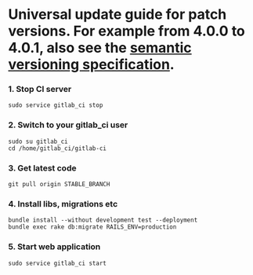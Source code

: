 # Universal update guide for patch versions. For example from 4.0.0 to 4.0.1, also see the [semantic versioning specification](http://semver.org/).

### 1. Stop CI server

    sudo service gitlab_ci stop

### 2. Switch to your gitlab_ci user

```
sudo su gitlab_ci
cd /home/gitlab_ci/gitlab-ci
```

### 3. Get latest code

```
git pull origin STABLE_BRANCH
```

### 4. Install libs, migrations etc

```
bundle install --without development test --deployment
bundle exec rake db:migrate RAILS_ENV=production
```

### 5. Start web application

    sudo service gitlab_ci start
